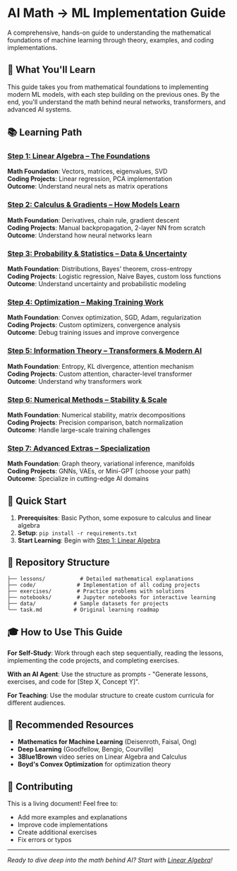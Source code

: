 # AI Math → ML Implementation Guide

A comprehensive, hands-on guide to understanding the mathematical foundations of machine learning through theory, examples, and coding implementations.

## 🎯 What You'll Learn

This guide takes you from mathematical foundations to implementing modern ML models, with each step building on the previous ones. By the end, you'll understand the math behind neural networks, transformers, and advanced AI systems.

## 📚 Learning Path

### [Step 1: Linear Algebra – The Foundations](lessons/01_linear_algebra.md)
**Math Foundation**: Vectors, matrices, eigenvalues, SVD  
**Coding Projects**: Linear regression, PCA implementation  
**Outcome**: Understand neural nets as matrix operations

### [Step 2: Calculus & Gradients – How Models Learn](lessons/02_calculus_gradients.md)
**Math Foundation**: Derivatives, chain rule, gradient descent  
**Coding Projects**: Manual backpropagation, 2-layer NN from scratch  
**Outcome**: Understand how neural networks learn

### [Step 3: Probability & Statistics – Data & Uncertainty](lessons/03_probability_statistics.md)
**Math Foundation**: Distributions, Bayes' theorem, cross-entropy  
**Coding Projects**: Logistic regression, Naive Bayes, custom loss functions  
**Outcome**: Understand uncertainty and probabilistic modeling

### [Step 4: Optimization – Making Training Work](lessons/04_optimization.md)
**Math Foundation**: Convex optimization, SGD, Adam, regularization  
**Coding Projects**: Custom optimizers, convergence analysis  
**Outcome**: Debug training issues and improve convergence

### [Step 5: Information Theory – Transformers & Modern AI](lessons/05_information_theory.md)
**Math Foundation**: Entropy, KL divergence, attention mechanism  
**Coding Projects**: Custom attention, character-level transformer  
**Outcome**: Understand why transformers work

### [Step 6: Numerical Methods – Stability & Scale](lessons/06_numerical_methods.md)
**Math Foundation**: Numerical stability, matrix decompositions  
**Coding Projects**: Precision comparison, batch normalization  
**Outcome**: Handle large-scale training challenges

### [Step 7: Advanced Extras – Specialization](lessons/07_advanced_topics.md)
**Math Foundation**: Graph theory, variational inference, manifolds  
**Coding Projects**: GNNs, VAEs, or Mini-GPT (choose your path)  
**Outcome**: Specialize in cutting-edge AI domains

## 🚀 Quick Start

1. **Prerequisites**: Basic Python, some exposure to calculus and linear algebra
2. **Setup**: `pip install -r requirements.txt`
3. **Start Learning**: Begin with [Step 1: Linear Algebra](lessons/01_linear_algebra.md)

## 📁 Repository Structure

```
├── lessons/           # Detailed mathematical explanations
├── code/             # Implementation of all coding projects  
├── exercises/        # Practice problems with solutions
├── notebooks/        # Jupyter notebooks for interactive learning
├── data/            # Sample datasets for projects
└── task.md          # Original learning roadmap
```

## 🎓 How to Use This Guide

**For Self-Study**: Work through each step sequentially, reading the lessons, implementing the code projects, and completing exercises.

**With an AI Agent**: Use the structure as prompts - "Generate lessons, exercises, and code for [Step X, Concept Y]".

**For Teaching**: Use the modular structure to create custom curricula for different audiences.

## 📖 Recommended Resources

- **Mathematics for Machine Learning** (Deisenroth, Faisal, Ong)
- **Deep Learning** (Goodfellow, Bengio, Courville)  
- **3Blue1Brown** video series on Linear Algebra and Calculus
- **Boyd's Convex Optimization** for optimization theory

## 🤝 Contributing

This is a living document! Feel free to:
- Add more examples and explanations
- Improve code implementations
- Create additional exercises
- Fix errors or typos

---

*Ready to dive deep into the math behind AI? Start with [Linear Algebra](lessons/01_linear_algebra.md)!*